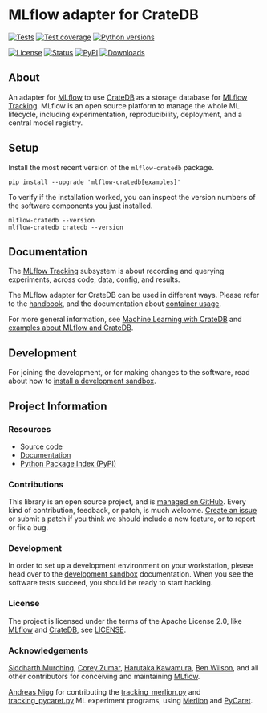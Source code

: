 # MLflow adapter for CrateDB

[![Tests](https://github.com/crate/mlflow-cratedb/actions/workflows/main.yml/badge.svg)](https://github.com/crate/mlflow-cratedb/actions/workflows/main.yml)
[![Test coverage](https://img.shields.io/codecov/c/gh/crate/mlflow-cratedb.svg)](https://codecov.io/gh/crate/mlflow-cratedb/)
[![Python versions](https://img.shields.io/pypi/pyversions/mlflow-cratedb.svg)](https://pypi.org/project/mlflow-cratedb/)

[![License](https://img.shields.io/github/license/crate/mlflow-cratedb.svg)](https://github.com/crate/mlflow-cratedb/blob/main/LICENSE)
[![Status](https://img.shields.io/pypi/status/mlflow-cratedb.svg)](https://pypi.org/project/mlflow-cratedb/)
[![PyPI](https://img.shields.io/pypi/v/mlflow-cratedb.svg)](https://pypi.org/project/mlflow-cratedb/)
[![Downloads](https://pepy.tech/badge/mlflow-cratedb/month)](https://pypi.org/project/mlflow-cratedb/)


## About

An adapter for [MLflow] to use [CrateDB] as a storage database for [MLflow
Tracking]. MLflow is an open source platform to manage the whole ML lifecycle,
including experimentation, reproducibility, deployment, and a central model
registry.


## Setup

Install the most recent version of the `mlflow-cratedb` package.
```shell
pip install --upgrade 'mlflow-cratedb[examples]'
```

To verify if the installation worked, you can inspect the version numbers
of the software components you just installed.
```shell
mlflow-cratedb --version
mlflow-cratedb cratedb --version
```


## Documentation

The [MLflow Tracking] subsystem is about recording and querying experiments, across
code, data, config, and results.

The MLflow adapter for CrateDB can be used in different ways. Please refer
to the [handbook], and the documentation about [container usage].

For more general information, see [Machine Learning with CrateDB]
and [examples about MLflow and CrateDB].


## Development

For joining the development, or for making changes to the software, read about
how to [install a development sandbox].


## Project Information

### Resources
- [Source code](https://github.com/crate/mlflow-cratedb)
- [Documentation](https://github.com/crate/mlflow-cratedb/tree/main/docs)
- [Python Package Index (PyPI)](https://pypi.org/project/mlflow-cratedb/)

### Contributions
This library is an open source project, and is [managed on GitHub].
Every kind of contribution, feedback, or patch, is much welcome. [Create an
issue] or submit a patch if you think we should include a new feature, or to
report or fix a bug.

### Development
In order to set up a development environment on your workstation, please head
over to the [development sandbox] documentation. When you see the software
tests succeed, you should be ready to start hacking.

### License
The project is licensed under the terms of the Apache License 2.0, like [MLflow]
and [CrateDB], see [LICENSE].

### Acknowledgements

[Siddharth Murching], [Corey Zumar], [Harutaka Kawamura], [Ben Wilson], and
all other contributors for conceiving and maintaining [MLflow].

[Andreas Nigg] for contributing the [tracking_merlion.py] and [tracking_pycaret.py]
ML experiment programs, using [Merlion] and [PyCaret].

[Andreas Nigg]: https://github.com/andnig
[Ben Wilson]: https://github.com/BenWilson2
[container usage]: https://github.com/crate/mlflow-cratedb/blob/main/docs/container.md
[Corey Zumar]: https://github.com/dbczumar
[CrateDB]: https://github.com/crate/crate
[CrateDB Cloud]: https://console.cratedb.cloud/
[Create an issue]: https://github.com/crate/mlflow-cratedb/issues
[development sandbox]: https://github.com/crate/mlflow-cratedb/blob/main/docs/development.md
[examples about MLflow and CrateDB]: https://github.com/crate/cratedb-examples/tree/main/topic/machine-learning/mlops-mlflow
[handbook]: https://github.com/crate/mlflow-cratedb/blob/main/docs/handbook.md
[Harutaka Kawamura]: https://github.com/harupy
[install a development sandbox]: https://github.com/crate/mlflow-cratedb/blob/main/docs/development.md
[LICENSE]: https://github.com/crate/mlflow-cratedb/blob/main/LICENSE
[Machine Learning with CrateDB]: https://cratedb.com/docs/guide/domain/ml/
[managed on GitHub]: https://github.com/crate/mlflow-cratedb
[Merlion]: https://github.com/salesforce/Merlion
[MLflow]: https://mlflow.org/
[MLflow Tracking]: https://mlflow.org/docs/latest/tracking.html
[PyCaret]: https://pycaret.org/
[Siddharth Murching]: https://github.com/smurching
[tracking_merlion.py]: https://github.com/crate/mlflow-cratedb/blob/main/examples/tracking_merlion.py
[tracking_pycaret.py]: https://github.com/crate/mlflow-cratedb/blob/main/examples/tracking_pycaret.py
